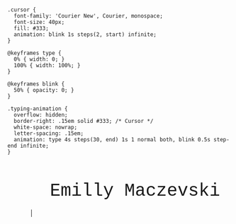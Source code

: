 <svg width="600" height="100" viewBox="0 0 600 100" xmlns="http://www.w3.org/2000/svg">
  <style>
    .github-text {
      font-family: 'Courier New', Courier, monospace;
      font-size: 40px;
      fill: #333; /* Padrão de cor do GitHub */
      white-space: pre;
    }

    .cursor {
      font-family: 'Courier New', Courier, monospace;
      font-size: 40px;
      fill: #333;
      animation: blink 1s steps(2, start) infinite;
    }

    @keyframes type {
      0% { width: 0; }
      100% { width: 100%; }
    }

    @keyframes blink {
      50% { opacity: 0; }
    }

    .typing-animation {
      overflow: hidden;
      border-right: .15em solid #333; /* Cursor */
      white-space: nowrap;
      letter-spacing: .15em;
      animation: type 4s steps(30, end) 1s 1 normal both, blink 0.5s step-end infinite;
    }
  </style>
  
  <rect width="100%" height="100%" fill="#f5f5f5" />
  <text x="50%" y="50%" text-anchor="middle" dominant-baseline="middle" class="github-text typing-animation">
    Emilly Maczevski
  </text>
  <text x="50%" y="50%" text-anchor="middle" dominant-baseline="middle" class="cursor">|</text>
</svg>
